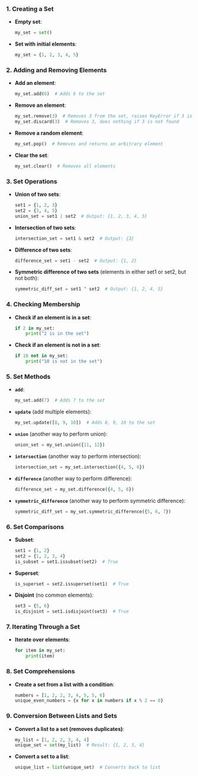 ### 1. **Creating a Set**

- **Empty set**:

  ```python
  my_set = set()
  ```

- **Set with initial elements**:

  ```python
  my_set = {1, 2, 3, 4, 5}
  ```

### 2. **Adding and Removing Elements**

- **Add an element**:

  ```python
  my_set.add(6)  # Adds 6 to the set
  ```

- **Remove an element**:

  ```python
  my_set.remove(3)  # Removes 3 from the set, raises KeyError if 3 is not found
  my_set.discard(3)  # Removes 3, does nothing if 3 is not found
  ```

- **Remove a random element**:

  ```python
  my_set.pop()  # Removes and returns an arbitrary element
  ```

- **Clear the set**:

  ```python
  my_set.clear()  # Removes all elements
  ```

### 3. **Set Operations**

- **Union of two sets**:

  ```python
  set1 = {1, 2, 3}
  set2 = {3, 4, 5}
  union_set = set1 | set2  # Output: {1, 2, 3, 4, 5}
  ```

- **Intersection of two sets**:

  ```python
  intersection_set = set1 & set2  # Output: {3}
  ```

- **Difference of two sets**:

  ```python
  difference_set = set1 - set2  # Output: {1, 2}
  ```

- **Symmetric difference of two sets** (elements in either set1 or set2, but not both):

  ```python
  symmetric_diff_set = set1 ^ set2  # Output: {1, 2, 4, 5}
  ```

### 4. **Checking Membership**

- **Check if an element is in a set**:

  ```python
  if 2 in my_set:
      print("2 is in the set")
  ```

- **Check if an element is not in a set**:

  ```python
  if 10 not in my_set:
      print("10 is not in the set")
  ```

### 5. **Set Methods**

- **`add`**:

  ```python
  my_set.add(7)  # Adds 7 to the set
  ```

- **`update`** (add multiple elements):

  ```python
  my_set.update([8, 9, 10])  # Adds 8, 9, 10 to the set
  ```

- **`union`** (another way to perform union):

  ```python
  union_set = my_set.union({11, 12})
  ```

- **`intersection`** (another way to perform intersection):

  ```python
  intersection_set = my_set.intersection({4, 5, 6})
  ```

- **`difference`** (another way to perform difference):

  ```python
  difference_set = my_set.difference({4, 5, 6})
  ```

- **`symmetric_difference`** (another way to perform symmetric difference):

  ```python
  symmetric_diff_set = my_set.symmetric_difference({5, 6, 7})
  ```

### 6. **Set Comparisons**

- **Subset**:

  ```python
  set1 = {1, 2}
  set2 = {1, 2, 3, 4}
  is_subset = set1.issubset(set2)  # True
  ```

- **Superset**:

  ```python
  is_superset = set2.issuperset(set1)  # True
  ```

- **Disjoint** (no common elements):

  ```python
  set3 = {5, 6}
  is_disjoint = set1.isdisjoint(set3)  # True
  ```

### 7. **Iterating Through a Set**

- **Iterate over elements**:

  ```python
  for item in my_set:
      print(item)
  ```

### 8. **Set Comprehensions**

- **Create a set from a list with a condition**:

  ```python
  numbers = [1, 2, 2, 3, 4, 5, 5, 6]
  unique_even_numbers = {x for x in numbers if x % 2 == 0}
  ```

### 9. **Conversion Between Lists and Sets**

- **Convert a list to a set (removes duplicates)**:

  ```python
  my_list = [1, 2, 2, 3, 4, 4]
  unique_set = set(my_list)  # Result: {1, 2, 3, 4}
  ```

- **Convert a set to a list**:

  ```python
  unique_list = list(unique_set)  # Converts back to list
  ```
